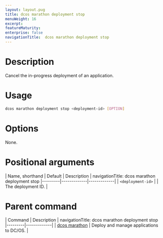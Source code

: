 ```yaml
---
layout: layout.pug
title: dcos marathon deployment stop
menuWeight: 16
excerpt:
featureMaturity:
enterprise: false
navigationTitle:  dcos marathon deployment stop
---
```


<!-- This source repo for this topic is https://github.com/dcos/dcos-docs -->


# Description
Cancel the in-progress deployment of an application.

# Usage

```bash
dcos marathon deployment stop <deployment-id> [OPTION]
```

# Options

None.

# Positional arguments

| Name, shorthand | Default | Description |
navigationTitle:  dcos marathon deployment stop
|---------|-------------|-------------|
| `<deployment-id>`   |             |  The deployment ID. |

# Parent command

| Command | Description |
navigationTitle:  dcos marathon deployment stop
|---------|-------------|
| [dcos marathon](/docs/1.9/cli/command-reference/dcos-marathon/) | Deploy and manage applications to DC/OS. |

<!-- # Examples -->
